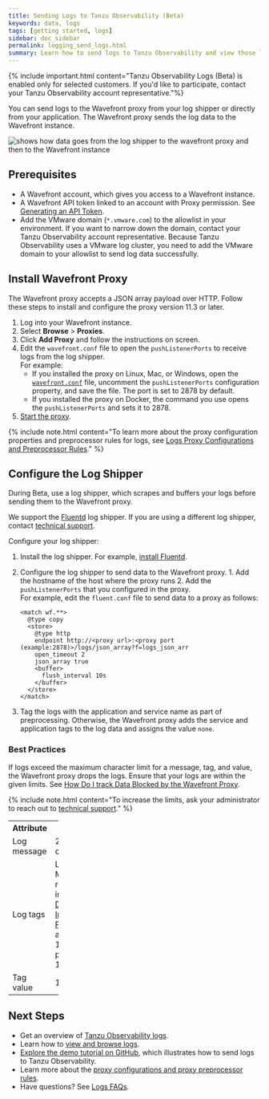 ```yaml
---
title: Sending Logs to Tanzu Observability (Beta)
keywords: data, logs
tags: [getting started, logs]
sidebar: doc_sidebar
permalink: logging_send_logs.html
summary: Learn how to send logs to Tanzu Observability and view those logs.
---
```


{% include important.html content="Tanzu Observability Logs (Beta) is enabled only for selected customers. If you'd like to participate, contact your Tanzu Observability account representative."%}

You can send logs to the Wavefront proxy from your log shipper or directly from your application. The Wavefront proxy sends the log data to the Wavefront instance.

![shows how data goes from the log shipper to the wavefront proxy and then to the Wavefront instance](images/logging_send_logs.png)

## Prerequisites

* A Wavefront account, which gives you access to a Wavefront instance.
  <!--If you don’t have a cluster, [sign up for a free trial](https://tanzu.vmware.com/observability-trial).-->
* A Wavefront API token linked to an account with Proxy permission. See [Generating an API Token](wavefront_api.html#generating-an-api-token).
* Add the VMware domain (`*.vmware.com`) to the allowlist in your environment. If you want to narrow down the domain, contact your Tanzu Observability account representative.
  Because Tanzu Observability uses a VMware log cluster, you need to add the VMware domain to your allowlist to send log data successfully.

## Install Wavefront Proxy

The Wavefront proxy accepts a JSON array payload over HTTP. Follow these steps to install and configure the proxy version 11.3 or later.
1. Log into your Wavefront instance.
1. Select **Browse** > **Proxies**.
1. Click **Add Proxy** and follow the instructions on screen.
1. Edit the `wavefront.conf` file to open the `pushListenerPorts` to receive logs from the log shipper.
    <br/>For example:
    * If you installed the proxy on Linux, Mac, or Windows, open the [`wavefront.conf`](proxies_configuring.html#proxy-file-paths) file, uncomment the `pushListenerPorts` configuration property, and save the file. The port is set to 2878 by default.
    * If you installed the proxy on Docker, the command you use opens the `pushListenerPorts` and sets it to 2878.
1. [Start the proxy](proxies_installing.html#start-and-stop-a-proxy).

{% include note.html content="To learn more about the proxy configuration properties and preprocessor rules for logs, see [Logs Proxy Configurations and Preprocessor Rules](logging_proxy_configurations.html)." %}

<!--
### Proxy Recommendations for Logs

When sending logs to the proxy we recommend the following:

* A standalone proxy cluster that only receives logs payloads.
* 2 CPUs
* 4 GB memory
* 2 instances of the proxy working behind a load balancer
* Add the following configurations:
    Example:
    ```
      - name: JAVA_HEAP_USAGE
        value: 2G

      - name: JVM_USE_CONTAINER_OPTS
        value: "false"
    ```

-->

## Configure the Log Shipper

During Beta, use a log shipper, which scrapes and buffers your logs before sending them to the Wavefront proxy.

We support the [Fluentd](https://docs.fluentd.org/) log shipper. If you are using a different log shipper, contact [technical support](https://docs.wavefront.com/wavefront_support_feedback.html#support).


Configure your log shipper:
  1. Install the log shipper. For example, [install Fluentd](https://docs.fluentd.org/installation).

  1. Configure the log shipper to send data to the Wavefront proxy.
    1. Add the hostname of the host where the proxy runs
    2. Add the `pushListenerPorts` that you configured in the proxy.
  <br/>For example, edit the `fluent.conf` file to send data to a proxy as follows:

      ```
      <match wf.**>
        @type copy
        <store>
          @type http
          endpoint http://<proxy url>:<proxy port (example:2878)>/logs/json_array?f=logs_json_arr
          open_timeout 2
          json_array true
          <buffer>
            flush_interval 10s
          </buffer>
        </store>
      </match>
      ```
  1. Tag the logs with the application and service name as part of preprocessing. Otherwise, the Wavefront proxy adds the service and application tags to the log data and assigns the value `none`.

### Best Practices

If logs exceed the maximum character limit for a message, tag, and value, the Wavefront proxy drops the logs. Ensure that your logs are within the given limits. See [How Do I track Data Blocked by the Wavefront Proxy](logging_faq.html#how-do-i-track-data-blocked-by-the-wavefront-proxy).

{% include note.html content="To increase the limits, ask your administrator to reach out to [technical support](https://docs.wavefront.com/wavefront_support_feedback.html#support)." %}

<table style="width: 100;">
  <tr>
    <th width="20%">
      Attribute
    </th>
    <th width="80%">
      Default Limit
    </th>
  </tr>
  <tr>
    <td>
      Log message
    </td>
    <td>
      20,000 characters
    </td>
  </tr>
  <tr>
    <td>
      Log tags
    </td>
    <td>
      Low cardinality. Many of the recommendations in <a href="optimize_data_shape.html">Optimizing Data Shape to Improve Performance</a> apply.<br/>
      128 characters per tag.<br/>
      100 tags per log.
    </td>
  </tr>
  <tr>
    <td>
      Tag value
    </td>
    <td>
      128 characters
    </td>
  </tr>
</table>

<!--- Repeat from logging_overview. There are links below already. I recommend we cut this.
## Map the Traces and Metrics to Logs

To get the unified observability experience and drill down from traces to logs and metrics in dashboards or charts to logs, you need to update your settings so that your traces and metrics map to the logs sent from your application. Contact [technical support](wavefront_support_feedback.html#support) to update the settings.

## View Logs

When the data is in Tanzu Observability, you can use the Log Browser to filter and search logs, and drill into logs from charts, alerts, Application Map page, and the Traces Browser. See [View Logs and Troubleshoot](logging_overview.html#view-logs-and-troubleshoot).
--->

## Next Steps

* Get an overview of [Tanzu Observability logs](logging_overview.html).
* Learn how to [view and browse logs](logging_log_browser.html).
* [Explore the demo tutorial on GitHub](https://github.com/wavefrontHQ/demo-app), which illustrates how to send logs to Tanzu Observability.
* Learn more about the [proxy configurations and proxy preprocessor rules](logging_proxy_configurations.html).
* Have questions? See [Logs FAQs](logging_faq.html).
